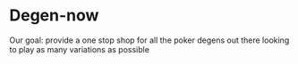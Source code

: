 # Degen-now
Our goal: provide a one stop shop for all the poker degens out there looking to play as many variations as possible
